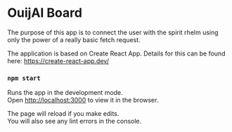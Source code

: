 # OuijAI Board

The purpose of this app is to connect the user with the spirit rhelm using only the power of a really basic fetch request.

The application is based on Create React App. Details for this can be found here: https://create-react-app.dev/

### `npm start`

Runs the app in the development mode.\
Open [http://localhost:3000](http://localhost:3000) to view it in the browser.

The page will reload if you make edits.\
You will also see any lint errors in the console.
